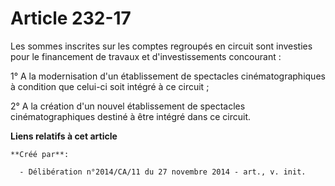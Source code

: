 # Article 232-17

Les sommes inscrites sur les comptes regroupés en circuit sont investies pour le financement de travaux et d'investissements
concourant : 

1° A la modernisation d'un établissement de spectacles cinématographiques à condition que celui-ci soit intégré à ce
circuit ; 

2° A la création d'un nouvel établissement de spectacles cinématographiques destiné à être intégré dans ce circuit.

**Liens relatifs à cet article**

	**Créé par**:

	  - Délibération n°2014/CA/11 du 27 novembre 2014 - art., v. init.
